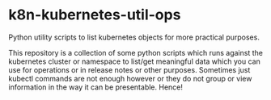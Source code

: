 # k8n-kubernetes-util-ops
Python utility scripts to list kubernetes objects for more practical purposes.

This repository is a collection of some python scripts which runs against the kubernetes cluster or namespace to list/get meaningful data which you can use for operations or in release notes or other purposes. Sometimes just kubectl commands are not enough however or they do not group or view information in the way it can be presentable. Hence!